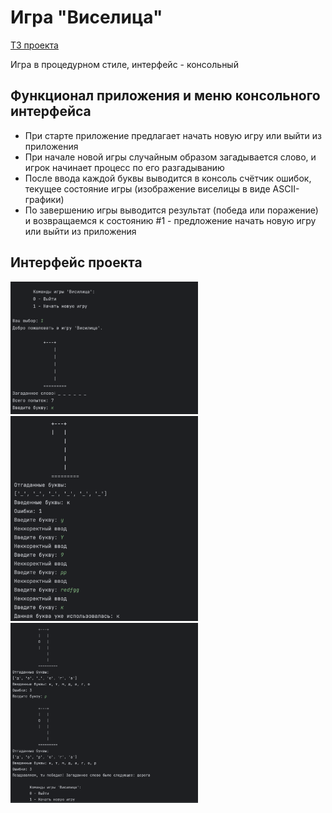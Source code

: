 # Игра "Виселица"

[ТЗ проекта](https://zhukovsd.github.io/python-backend-learning-course/projects/hangman/)

Игра в процедурном стиле, интерфейс - консольный 

## Функционал приложения и меню консольного интерфейса

- При старте приложение предлагает начать новую игру или выйти из приложения 
- При начале новой игры случайным образом загадывается слово, и игрок начинает процесс по его разгадыванию
- После ввода каждой буквы выводится в консоль счётчик ошибок, текущее состояние игры (изображение виселицы в виде ASCII-графики)
- По завершению игры выводится результат (победа или поражение) и возвращаемся к состоянию #1 - предложение начать новую игру или выйти из приложения
 
## Интерфейс проекта 
<img src="https://github.com/katyahohlova-dev/Hangman-Game/blob/assets/img/Снимок%20экрана%202025-05-23%20в%2011.27.05.png" width="300" alt="скриншот 1"/>
<img src="https://github.com/katyahohlova-dev/Hangman-Game/blob/assets/img/Снимок%20экрана%202025-05-23%20в%2011.27.47.png" width="300" alt="скриншот 2"/>
<img src="https://github.com/katyahohlova-dev/Hangman-Game/blob/assets/img/Снимок%20экрана%202025-05-23%20в%2011.28.27.png" width="300" alt="скриншот 3"/>
